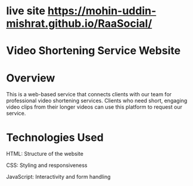 
# live site https://mohin-uddin-mishrat.github.io/RaaSocial/
# Video Shortening Service Website

# Overview

This is a web-based service that connects clients with our team for professional video shortening services. Clients who need short, engaging video clips from their longer videos can use this platform to request our service.


# Technologies Used

HTML: Structure of the website

CSS: Styling and responsiveness

JavaScript: Interactivity and form handling
